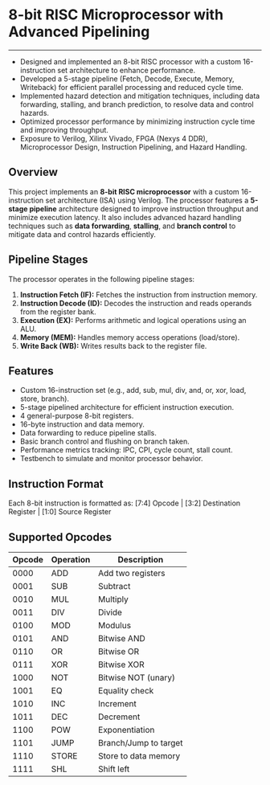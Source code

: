 # 8-bit RISC Microprocessor with Advanced Pipelining
---
- Designed and implemented an 8-bit RISC processor with a custom 16-instruction set architecture to enhance performance.  
- Developed a 5-stage pipeline (Fetch, Decode, Execute, Memory, Writeback) for efficient parallel processing and reduced cycle time.  
- Implemented hazard detection and mitigation techniques, including data forwarding, stalling, and branch prediction, to resolve data and control hazards.  
- Optimized processor performance by minimizing instruction cycle time and improving throughput.  
- Exposure to Verilog, Xilinx Vivado, FPGA (Nexys 4 DDR), Microprocessor Design, Instruction Pipelining, and Hazard Handling.  


## Overview

This project implements an **8-bit RISC microprocessor** with a custom 16-instruction set architecture (ISA) using Verilog. The processor features a **5-stage pipeline** architecture designed to improve instruction throughput and minimize execution latency. It also includes advanced hazard handling techniques such as **data forwarding**, **stalling**, and **branch control** to mitigate data and control hazards efficiently.

## Pipeline Stages

The processor operates in the following pipeline stages:

1. **Instruction Fetch (IF):** Fetches the instruction from instruction memory.
2. **Instruction Decode (ID):** Decodes the instruction and reads operands from the register bank.
3. **Execution (EX):** Performs arithmetic and logical operations using an ALU.
4. **Memory (MEM):** Handles memory access operations (load/store).
5. **Write Back (WB):** Writes results back to the register file.

## Features

- Custom 16-instruction set (e.g., add, sub, mul, div, and, or, xor, load, store, branch).
- 5-stage pipelined architecture for efficient instruction execution.
- 4 general-purpose 8-bit registers.
- 16-byte instruction and data memory.
- Data forwarding to reduce pipeline stalls.
- Basic branch control and flushing on branch taken.
- Performance metrics tracking: IPC, CPI, cycle count, stall count.
- Testbench to simulate and monitor processor behavior.

Instruction Format
---
Each 8-bit instruction is formatted as:
[7:4] Opcode | [3:2] Destination Register | [1:0] Source Register

Supported Opcodes
---
| Opcode | Operation | Description           |
| ------ | --------- | --------------------- |
| 0000   | ADD       | Add two registers     |
| 0001   | SUB       | Subtract              |
| 0010   | MUL       | Multiply              |
| 0011   | DIV       | Divide                |
| 0100   | MOD       | Modulus               |
| 0101   | AND       | Bitwise AND           |
| 0110   | OR        | Bitwise OR            |
| 0111   | XOR       | Bitwise XOR           |
| 1000   | NOT       | Bitwise NOT (unary)   |
| 1001   | EQ        | Equality check        |
| 1010   | INC       | Increment             |
| 1011   | DEC       | Decrement             |
| 1100   | POW       | Exponentiation        |
| 1101   | JUMP      | Branch/Jump to target |
| 1110   | STORE     | Store to data memory  |
| 1111   | SHL       | Shift left            |

